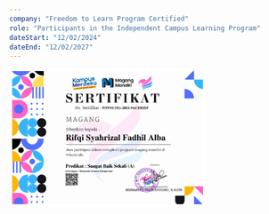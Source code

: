```yaml
---
company: "Freedom to Learn Program Certified" 
role: "Participants in the Independent Campus Learning Program"
dateStart: "12/02/2024"
dateEnd: "12/02/2027"
---
```

  <img src="../../../public/assets/certif3.webp" alt="{company} Logo" width="70%" height="70%" style="border-radius: 10px; ">



